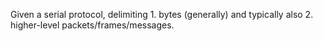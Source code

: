 Given a serial protocol, delimiting 1. bytes (generally) and typically also 2. higher-level packets/frames/messages.

